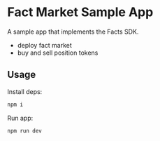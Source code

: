 # Fact Market Sample App

A sample app that implements the Facts SDK.

- deploy fact market
- buy and sell position tokens

## Usage

Install deps:

```zsh
npm i
```

Run app:

```zsh
npm run dev
```

